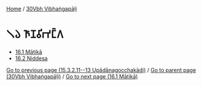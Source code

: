 
[Home](/) / [30Vbh Vibhaṅgapāḷi](../30Vbh.md)

# 𑁧𑁬 𑀜𑀸𑀡𑀯𑀺𑀪𑀗𑁆𑀕

* [16.1 Mātikā](16/16.1.md)
* [16.2 Niddesa](16/16.2.md)

[Go to previous page (15.3.2.11--13 Upādānagocchakādi)](15/15.3/15.3.2/15.3.2.11--13.md) / [Go to parent page (30Vbh Vibhaṅgapāḷi)](0.md) / [Go to next page (16.1 Mātikā)](16/16.1.md)


